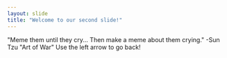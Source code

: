```yaml
---
layout: slide
title: "Welcome to our second slide!"
---
```

"Meme them until they cry... Then make a meme about them crying." -Sun Tzu "Art of War"
Use the left arrow to go back!
